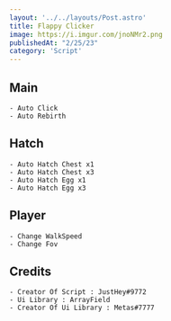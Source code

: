 ```yaml
---
layout: '../../layouts/Post.astro'
title: Flappy Clicker
image: https://i.imgur.com/jnoNMr2.png
publishedAt: "2/25/23"
category: 'Script'
---
```


## Main
```
- Auto Click
- Auto Rebirth
```

## Hatch
```
- Auto Hatch Chest x1
- Auto Hatch Chest x3
- Auto Hatch Egg x1
- Auto Hatch Egg x3
```

## Player
```
- Change WalkSpeed
- Change Fov
```

## Credits
```
- Creator Of Script : JustHey#9772
- Ui Library : ArrayField
- Creator Of Ui Library : Metas#7777
```
